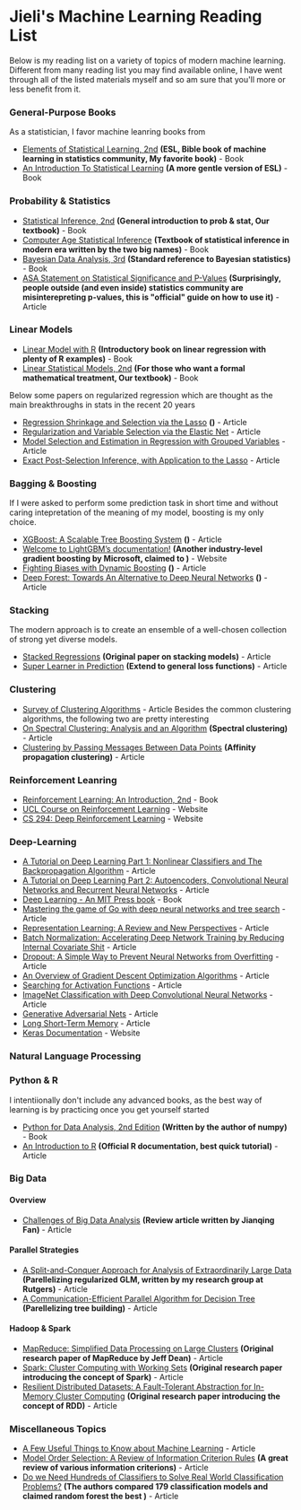 # Jieli's Machine Learning Reading List
Below is my reading list on a variety of topics of modern machine learning. Different from many reading list you may find available online, I have went through all of the listed materials myself and so am sure that you'll more or less benefit from it.

### General-Purpose Books
As a statistician, I favor machine leanring books from 
* [Elements of Statistical Learning, 2nd](http://web.stanford.edu/~hastie/ElemStatLearn/) **(ESL, Bible book of machine learning in statistics community, My favorite book)** - Book
* [An Introduction To Statistical Learning](http://www-bcf.usc.edu/~gareth/ISL/) **(A more gentle version of ESL)** - Book

### Probability & Statistics

* [Statistical Inference, 2nd](https://www.amazon.com/Statistical-Inference-George-Casella/dp/0534243126) **(General introduction to prob & stat, Our textbook)** - Book
* [Computer Age Statistical Inference](https://web.stanford.edu/~hastie/CASI_files/PDF/casi.pdf) **(Textbook of statistical inference in modern era written by the two big names)** - Book
* [Bayesian Data Analysis, 3rd](https://www.amazon.com/Bayesian-Analysis-Chapman-Statistical-Science/dp/1439840954) **(Standard reference to Bayesian statistics)** - Book
* [ASA Statement on Statistical Significance and P-Values](http://amstat.tandfonline.com/doi/pdf/10.1080/00031305.2016.1154108?needAccess=true) **(Surprisingly, people outside (and even inside) statistics community are misinterepreting p-values, this is "official" guide on how to use it)** - Article

### Linear Models

* [Linear Model with R](http://www.utstat.toronto.edu/~brunner/books/LinearModelsWithR.pdf) **(Introductory book on linear regression with plenty of R examples)** - Book
* [Linear Statistical Models, 2nd](https://www.amazon.com/Linear-Statistical-Models-James-Stapleton/dp/0470231467) **(For those who want a formal mathematical treatment, Our textbook)** - Book

Below some papers on regularized regression which are thought as the main breakthroughs in stats in the recent 20 years
* [Regression Shrinkage and Selection via the Lasso](https://statweb.stanford.edu/~tibs/lasso/lasso.pdf) **()** - Article
* [Regularization and Variable Selection via the Elastic Net](https://web.stanford.edu/~hastie/Papers/B67.2%20(2005)%20301-320%20Zou%20&%20Hastie.pdf) - Article
* [Model Selection and Estimation in Regression with Grouped Variables](http://citeseerx.ist.psu.edu/viewdoc/download?doi=10.1.1.366.4278&rep=rep1&type=pdf) - Article
* [Exact Post-Selection Inference, with Application to the Lasso](https://arxiv.org/abs/1311.6238.pdf) - Article

### Bagging & Boosting
If I were asked to perform some prediction task in short time and without caring intepretation of the meaning of my model, boosting is my only choice. 
* [XGBoost: A Scalable Tree Boosting System](https://arxiv.org/pdf/1603.02754.pdf) **()** - Article
* [Welcome to LightGBM’s documentation!](https://lightgbm.readthedocs.io/en/latest/) **(Another industry-level gradient boosting by Microsoft, claimed to )** - Website
* [Fighting Biases with Dynamic Boosting](https://arxiv.org/pdf/1706.09516.pdf) **()** - Article
* [Deep Forest: Towards An Alternative to Deep Neural Networks](https://arxiv.org/pdf/1702.08835.pdf) **()** - Article

### Stacking
The modern approach is to create an ensemble of a well-chosen collection of strong yet diverse models.
* [Stacked Regressions](http://statistics.berkeley.edu/sites/default/files/tech-reports/367.pdf) **(Original paper on stacking models)** - Article
* [Super Learner in Prediction](http://biostats.bepress.com/cgi/viewcontent.cgi?article=1226&context=ucbbiostat) **(Extend to general loss functions)** - Article

### Clustering
* [Survey of Clustering Algorithms](http://citeseerx.ist.psu.edu/viewdoc/download?doi=10.1.1.318.2219&rep=rep1&type=pdf) - Article
Besides the common clustering algorithms, the following two are pretty interesting 
* [On Spectral Clustering: Analysis and an Algorithm](http://ai.stanford.edu/~ang/papers/nips01-spectral.pdf) **(Spectral clustering)** - Article
* [Clustering by Passing Messages Between Data Points](http://www.psi.toronto.edu/affinitypropagation/FreyDueckScience07.pdf) **(Affinity propagation clustering)** - Article

### Reinforcement Leanring

* [Reinforcement Learning: An Introduction, 2nd](http://ufal.mff.cuni.cz/~straka/courses/npfl114/2016/sutton-bookdraft2016sep.pdf) - Book
* [UCL Course on Reinforcement Learning](http://www0.cs.ucl.ac.uk/staff/d.silver/web/Teaching.html) - Website
* [CS 294: Deep Reinforcement Learning](http://rll.berkeley.edu/deeprlcourse/) - Website

### Deep-Learning
* [A Tutorial on Deep Learning Part 1: Nonlinear Classifiers and The Backpropagation Algorithm](http://ai.stanford.edu/~quocle/tutorial1.pdf) - Article
* [A Tutorial on Deep Learning Part 2: Autoencoders, Convolutional Neural Networks and Recurrent Neural Networks](http://ai.stanford.edu/~quocle/tutorial2.pdf) - Article
* [Deep Learning - An MIT Press book](http://www.deeplearningbook.org/) - Book
* [Mastering the game of Go with deep neural networks and tree search](https://gogameguru.com/i/2016/03/deepmind-mastering-go.pdf) - Article
* [Representation Learning: A Review and New Perspectives](https://arxiv.org/pdf/1206.5538.pdf) - Article
* [Batch Normalization: Accelerating Deep Network Training by Reducing Internal Covariate Shit](https://arxiv.org/pdf/1502.03167v3.pdf) - Article
* [Dropout: A Simple Way to Prevent Neural Networks from Overfitting](https://www.cs.toronto.edu/~hinton/absps/JMLRdropout.pdf) - Article
* [An Overview of Gradient Descent Optimization Algorithms](https://arxiv.org/pdf/1609.04747.pdf) - Article
* [Searching for Activation Functions](https://arxiv.org/pdf/1710.05941.pdf) - Article
* [ImageNet Classification with Deep Convolutional Neural Networks](https://www.nvidia.cn/content/tesla/pdf/machine-learning/imagenet-classification-with-deep-convolutional-nn.pdf) - Article
* [Generative Adversarial Nets](https://papers.nips.cc/paper/5423-generative-adversarial-nets.pdf) - Article
* [Long Short-Term Memory](https://dl.acm.org/citation.cfm?id=1246450) - Article
* [Keras Documentation](https://keras.io/) - Website

### Natural Language Processing

### Python & R
I intentiionally don't include any advanced books, as the best way of learning is by practicing once you get yourself started
* [Python for Data Analysis, 2nd Edition](http://shop.oreilly.com/product/0636920050896.do) **(Written by the author of numpy)** - Book
* [An Introduction to R](https://cran.r-project.org/doc/manuals/r-release/R-intro.pdf) **(Official R documentation, best quick tutorial)** - Article

### Big Data

#### Overview
* [Challenges of Big Data Analysis](https://arxiv.org/pdf/1308.1479.pdf) **(Review article written by Jianqing Fan)** - Article
#### Parallel Strategies
* [A Split-and-Conquer Approach for Analysis of Extraordinarily Large Data](http://www3.stat.sinica.edu.tw/sstest/oldpdf/A24n49.pdf) **(Parellelizing regularized GLM, written by my research group at Rutgers)** - Article
* [A Communication-Efficient Parallel Algorithm for Decision Tree](https://arxiv.org/pdf/1611.01276.pdf) **(Parellelizing tree building)** - Article
#### Hadoop & Spark
* [MapReduce: Simplified Data Processing on Large Clusters](https://static.googleusercontent.com/media/research.google.com/en//archive/mapreduce-osdi04.pdf) **(Original research paper of MapReduce by Jeff Dean)** - Article
* [Spark: Cluster Computing with Working Sets](https://www.usenix.org/legacy/event/hotcloud10/tech/full_papers/Zaharia.pdf) **(Original research paper introducing the concept of Spark)** - Article
* [Resilient Distributed Datasets: A Fault-Tolerant Abstraction for In-Memory Cluster Computing](https://www.usenix.org/system/files/conference/nsdi12/nsdi12-final138.pdf) **(Original research paper introducing the concept of RDD)** - Article

### Miscellaneous Topics
* [A Few Useful Things to Know about Machine Learning](https://homes.cs.washington.edu/~pedrod/papers/cacm12.pdf) - Article
* [Model Order Selection: A Review of Information Criterion Rules](http://www.sal.ufl.edu/eel6935/2008/01311138_ModelOrderSelection_Stoica.pdf) **(A great review of various information criterions)** - Article
* [Do we Need Hundreds of Classifiers to Solve Real World Classification Problems?](http://jmlr.org/papers/volume15/delgado14a/delgado14a.pdf) **(The authors compared 179 classification models and claimed random forest the best )** - Article
